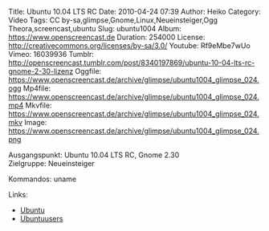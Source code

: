 Title: Ubuntu 10.04 LTS RC
Date: 2010-04-24 07:39
Author: Heiko
Category: Video
Tags: CC by-sa,glimpse,Gnome,Linux,Neueinsteiger,Ogg Theora,screencast,ubuntu
Slug: ubuntu1004
Album: https://www.openscreencast.de
Duration: 254000
License: http://creativecommons.org/licenses/by-sa/3.0/
Youtube: Rf9eMbe7wUo
Vimeo: 16039936
Tumblr: http://openscreencast.tumblr.com/post/8340197869/ubuntu-10-04-lts-rc-gnome-2-30-lizenz
Oggfile: https://www.openscreencast.de/archive/glimpse/ubuntu1004_glimpse_024.ogg
Mp4file: https://www.openscreencast.de/archive/glimpse/ubuntu1004_glimpse_024.mp4
Mkvfile: https://www.openscreencast.de/archive/glimpse/ubuntu1004_glimpse_024.mkv
Image: https://www.openscreencast.de/archive/glimpse/ubuntu1004_glimpse_024.png

Ausgangspunkt: Ubuntu 10.04 LTS RC, Gnome 2.30  
Zielgruppe: Neueinsteiger  

Kommandos: uname

Links:

  * [Ubuntu](http://www.ubuntu.com/)
  * [Ubuntuusers](http://www.ubuntuusers.de/)

